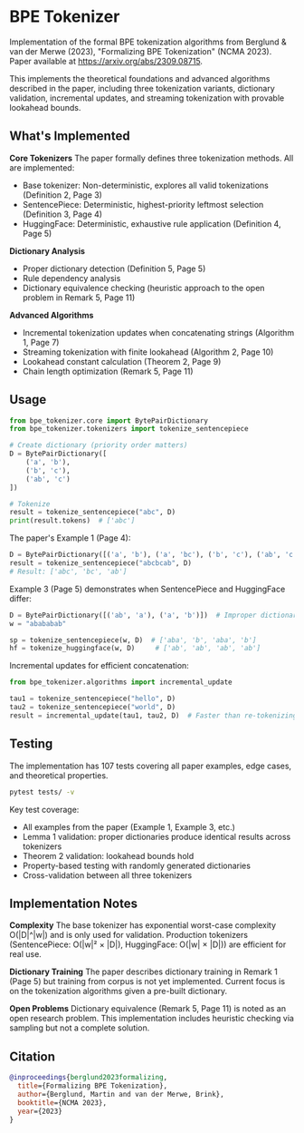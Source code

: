 # BPE Tokenizer

Implementation of the formal BPE tokenization algorithms from Berglund & van der Merwe (2023), "Formalizing BPE Tokenization" (NCMA 2023). Paper available at https://arxiv.org/abs/2309.08715.

This implements the theoretical foundations and advanced algorithms described in the paper, including three tokenization variants, dictionary validation, incremental updates, and streaming tokenization with provable lookahead bounds.

## What's Implemented

**Core Tokenizers**
The paper formally defines three tokenization methods. All are implemented:
- Base tokenizer: Non-deterministic, explores all valid tokenizations (Definition 2, Page 3)
- SentencePiece: Deterministic, highest-priority leftmost selection (Definition 3, Page 4)  
- HuggingFace: Deterministic, exhaustive rule application (Definition 4, Page 5)

**Dictionary Analysis**
- Proper dictionary detection (Definition 5, Page 5)
- Rule dependency analysis
- Dictionary equivalence checking (heuristic approach to the open problem in Remark 5, Page 11)

**Advanced Algorithms**
- Incremental tokenization updates when concatenating strings (Algorithm 1, Page 7)
- Streaming tokenization with finite lookahead (Algorithm 2, Page 10)
- Lookahead constant calculation (Theorem 2, Page 9)
- Chain length optimization (Remark 5, Page 11)

## Usage

```python
from bpe_tokenizer.core import BytePairDictionary
from bpe_tokenizer.tokenizers import tokenize_sentencepiece

# Create dictionary (priority order matters)
D = BytePairDictionary([
    ('a', 'b'),
    ('b', 'c'),
    ('ab', 'c')
])

# Tokenize
result = tokenize_sentencepiece("abc", D)
print(result.tokens)  # ['abc']
```

The paper's Example 1 (Page 4):

```python
D = BytePairDictionary([('a', 'b'), ('a', 'bc'), ('b', 'c'), ('ab', 'c')])
result = tokenize_sentencepiece("abcbcab", D)
# Result: ['abc', 'bc', 'ab']
```

Example 3 (Page 5) demonstrates when SentencePiece and HuggingFace differ:

```python
D = BytePairDictionary([('ab', 'a'), ('a', 'b')])  # Improper dictionary
w = "abababab"

sp = tokenize_sentencepiece(w, D)  # ['aba', 'b', 'aba', 'b']
hf = tokenize_huggingface(w, D)     # ['ab', 'ab', 'ab', 'ab']
```

Incremental updates for efficient concatenation:

```python
from bpe_tokenizer.algorithms import incremental_update

tau1 = tokenize_sentencepiece("hello", D)
tau2 = tokenize_sentencepiece("world", D)
result = incremental_update(tau1, tau2, D)  # Faster than re-tokenizing "helloworld"
```

## Testing

The implementation has 107 tests covering all paper examples, edge cases, and theoretical properties.

```bash
pytest tests/ -v
```

Key test coverage:
- All examples from the paper (Example 1, Example 3, etc.)
- Lemma 1 validation: proper dictionaries produce identical results across tokenizers
- Theorem 2 validation: lookahead bounds hold
- Property-based testing with randomly generated dictionaries
- Cross-validation between all three tokenizers

## Implementation Notes

**Complexity**
The base tokenizer has exponential worst-case complexity O(|D|^|w|) and is only used for validation. Production tokenizers (SentencePiece: O(|w|² × |D|), HuggingFace: O(|w| × |D|)) are efficient for real use.

**Dictionary Training**
The paper describes dictionary training in Remark 1 (Page 5) but training from corpus is not yet implemented. Current focus is on the tokenization algorithms given a pre-built dictionary.

**Open Problems**
Dictionary equivalence (Remark 5, Page 11) is noted as an open research problem. This implementation includes heuristic checking via sampling but not a complete solution.

## Citation

```bibtex
@inproceedings{berglund2023formalizing,
  title={Formalizing BPE Tokenization},
  author={Berglund, Martin and van der Merwe, Brink},
  booktitle={NCMA 2023},
  year={2023}
}
```
